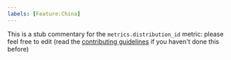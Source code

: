 ```yaml
---
labels: [Feature:China]
---
```


This is a stub commentary for the `metrics.distribution_id` metric: please feel free to edit (read the
[contributing guidelines](https://github.com/mozilla/glean-annotations/blob/main/CONTRIBUTING.md)
if you haven't done this before)
